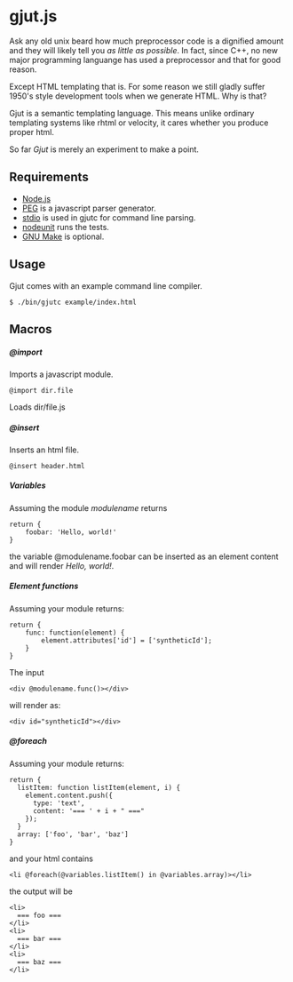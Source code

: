 gjut.js
=======

Ask any old unix beard how much preprocessor code is a dignified amount and they will likely tell you _as little as possible_. In fact, since C++, no new major programming languange has used a preprocessor and that for good reason.

Except HTML templating that is. For some reason we still gladly suffer 1950's style development tools when we generate HTML. Why is that?

Gjut is a semantic templating language. This means unlike ordinary templating systems like rhtml or
velocity, it cares whether you produce proper html.

So far _Gjut_ is merely an experiment to make a point.

Requirements
------------
 * [Node.js](http://nodejs.org)
 * [PEG](http://pegjs.majda.cz) is a javascript parser generator.
 * [stdio](http://sgmonda.github.io/stdio/) is used in gjutc for command line parsing.
 * [nodeunit](https://github.com/caolan/nodeunit) runs the tests.
 * [GNU Make](https://www.gnu.org/software/make/) is optional.

Usage
------
Gjut comes with an example command line compiler.

    $ ./bin/gjutc example/index.html


Macros
------

##### @import

Imports a javascript module.

    @import dir.file

Loads dir/file.js

##### @insert

Inserts an html file.

    @insert header.html

##### Variables

Assuming the module _modulename_ returns

    return {
        foobar: 'Hello, world!'
    }

the variable @modulename.foobar can be inserted as an element content and will render _Hello, world!_.

##### Element functions

Assuming your module returns:

    return {
        func: function(element) {
            element.attributes['id'] = ['syntheticId'];
        }
    }

The input

    <div @modulename.func()></div>

will render as:

    <div id="syntheticId"></div>


##### @foreach

Assuming your module returns:

    return {
      listItem: function listItem(element, i) {
        element.content.push({
          type: 'text',
          content: '=== ' + i + " ==="
        });
      }
      array: ['foo', 'bar', 'baz']
    }

and your html contains

    <li @foreach(@variables.listItem() in @variables.array)></li>

the output will be

    <li>
      === foo ===
    </li>
    <li>
      === bar ===
    </li>
    <li>
      === baz ===
    </li>
